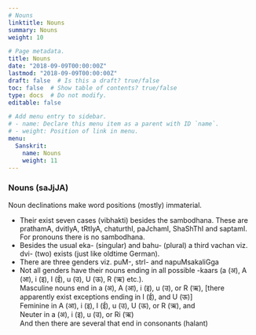 ```yaml
---
# Nouns
linktitle: Nouns
summary: Nouns
weight: 10

# Page metadata.
title: Nouns
date: "2018-09-09T00:00:00Z"
lastmod: "2018-09-09T00:00:00Z"
draft: false  # Is this a draft? true/false
toc: false  # Show table of contents? true/false
type: docs  # Do not modify.
editable: false

# Add menu entry to sidebar.
# - name: Declare this menu item as a parent with ID `name`.
# - weight: Position of link in menu.
menu:
  Sanskrit:
    name: Nouns
    weight: 11
---
```

<!------------------------------- NOUNS	--------------------------->
<H3><B>Nouns (saJjJA)</B></H3>
Noun declinations make word positions (mostly) immaterial.
<UL>
<LI> Their exist seven cases (vibhakti) besides the sambodhana. These are prathamA,
dvitIyA, tRtIyA, chaturthI, paJchamI, ShaShThI and saptamI. For pronouns
there is no sambodhana.
<LI>Besides the usual eka- (singular) and bahu-
(plural) a third vachan viz. dvi- (two) exists (just like oldtime German).<BR>
<LI>There are three genders viz. puM-, strI- and napuMsakaliGga
<LI>Not all genders have
their nouns ending in all possible -kaars (a (&#2309;), A (&#2310;), i
(&#2311;), I (&#2312;), u (&#2313;), U (&#2314;), R (&#2315;) etc.).
<BR>Masculine
nouns end in a (&#2309;), A (&#2310;), i (&#2311;), u (&#2313;), or R
(&#2315;), [there apparently exist exceptions ending in I (&#2312;), and U
(&#2314;)]
<BR>Feminine in A (&#2310;), i (&#2311;), I (&#2312;), u (&#2313;), U
(&#2314;), or R (&#2315;), and
<BR>Neuter in a (&#2309;), i (&#2311;), u (&#2313;), or Ri (&#2315;)
<BR>
And then there are several that end in consonants (halant)<BR>
</UL>
<P>
<!--
<LI><A HREF=http://avyakta.caltech.edu:8080/cgi-bin/test_nouns.cgi>Quiz yourself
on Sanskrit nouns and their declinations</A>
<LI><A HREF=http://avyakta.caltech.edu:8080/cgi-bin/sanskrit_nouns.cgi>Select
Nouns and their declinations</A><BR>
-->
